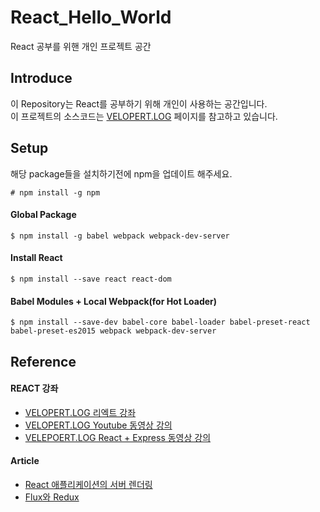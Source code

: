 # React_Hello_World
React 공부를 위핸 개인 프로젝트 공간


## Introduce
이 Repository는 React를 공부하기 위해 개인이 사용하는 공간입니다.  
이 프로젝트의 소스코드는 [VELOPERT.LOG](https://velopert.com/775) 페이지를 참고하고 있습니다.

## Setup
해당 package들을 설치하기전에 npm을 업데이트 해주세요.
```
# npm install -g npm
```

#### Global Package
```
$ npm install -g babel webpack webpack-dev-server
```

#### Install React
```
$ npm install --save react react-dom
```

#### Babel Modules + Local Webpack(for Hot Loader)
```	
$ npm install --save-dev babel-core babel-loader babel-preset-react babel-preset-es2015 webpack webpack-dev-server
```

## Reference
#### REACT 강좌
- [VELOPERT.LOG 리엑트 강좌](https://velopert.com/775)
- [VELOPERT.LOG Youtube 동영상 강의](https://www.youtube.com/watch?v=GEoNiUcVwjE&list=PL9FpF_z-xR_GMujql3S_XGV2SpdfDBkeC&index=1)
- [VELEPOERT.LOG React + Express 동영상 강의](https://www.inflearn.com/course/react-%EA%B0%95%EC%A2%8C-velopert/)

#### Article
- [React 애플리케이션의 서버 렌더링](https://taegon.kim/archives/5312)
- [Flux와 Redux](https://taegon.kim/archives/5288)